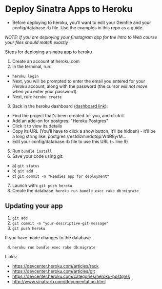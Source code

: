 # Deploy Sinatra Apps to Heroku
* Before deploying to heroku, you'll want to edit your Gemfile and your config/database.rb file. Use the examples in this repo as a guide. 

_NOTE: If you are deploying your finstagram app for the Intro to Web course your files should match exactly_


Steps for deploying a sinatra app to heroku

1. Create an account at heroku.com
2. In the terminal, run:
 * `heroku login`
 * Next, you will be prompted to enter the email you entered for your _Heroku_ account, along with the password (the cursor _will not move_ when you enter your password).
 * Next, run: `heroku create`

3. Back in the heroku dashboard ([dashboard link](https://dashboard.heroku.com/apps)):
  * Find the project that's been created for you, and click it.
  * Add an add-on for postgres: "Heroku Postgres"
  * Click it to view its details
  * Copy its URL (You’ll have to click a show button, it’ll be hidden) - it'll be a long string like: postgres://esfdizmindqtqp:W4B8yrM...
  * Edit your config/database.rb file to use this URL (~ line 9)

5. Run `bundle install`
6. Save your code using git:
 * a) `git status`
 * b) `git add .`
 * c) `git commit -m "Readies app for deployment"`
7. Launch with: `git push heroku`
8. Create the database: `heroku run bundle exec rake db:migrate`

## Updating your app
1. `git add .`
2. `git commit -m "your-descriptive-git-message"`
3. `git push heroku`

If you have made changes to the database

4. `heroku run bundle exec rake db:migrate`


Links:
* https://devcenter.heroku.com/articles/rack
* https://devcenter.heroku.com/articles/git
* https://devcenter.heroku.com/categories/heroku-postgres
* http://www.sinatrarb.com/documentation.html
